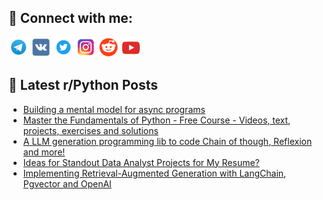 ## 🔎 Connect with me:
[<img src="https://github.com/bullbesh/bullbesh/blob/main/images/Telegram.png" width="32" height="32" />](https://t.me/bullbesh)
[<img src="https://github.com/bullbesh/bullbesh/blob/main/images/VK.png" width="32" height="32" />](https://vk.com/bullbesh)
[<img src="https://github.com/bullbesh/bullbesh/blob/main/images/Twitter.png" width="32" height="32" />](https://twitter.com/bullbesh1)
[<img src="https://github.com/bullbesh/bullbesh/blob/main/images/Instagram.png" width="32" height="32" />](https://www.instagram.com/bullbesh)
[<img src="https://github.com/bullbesh/bullbesh/blob/main/images/Reddit.png" width="32" height="32" />](https://www.reddit.com/user/bullbesh)
[<img src="https://github.com/bullbesh/bullbesh/blob/main/images/YouTube.png" width="32" height="32" />](https://www.youtube.com/channel/UCtfjRs6uzgq5mfm8S06WTcg)

## 📕 Latest r/Python Posts
<!-- BLOG-POST-LIST:START -->
- [Building a mental model for async programs](https://www.reddit.com/r/Python/comments/1hhwgqv/building_a_mental_model_for_async_programs/)
- [Master the Fundamentals of Python - Free Course - Videos, text, projects, exercises and solutions](https://www.reddit.com/r/Python/comments/1hhvja2/master_the_fundamentals_of_python_free_course/)
- [A LLM generation programming lib to code Chain of though, Reflexion and more!](https://www.reddit.com/r/Python/comments/1hhv2pp/a_llm_generation_programming_lib_to_code_chain_of/)
- [Ideas for Standout Data Analyst Projects for My Resume?](https://www.reddit.com/r/Python/comments/1hhsnpv/ideas_for_standout_data_analyst_projects_for_my/)
- [Implementing Retrieval-Augmented Generation with LangChain, Pgvector and OpenAI](https://www.reddit.com/r/Python/comments/1hhlg8x/implementing_retrievalaugmented_generation_with/)
<!-- BLOG-POST-LIST:END -->
